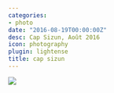 ```yaml
---
categories:
- photo
date: "2016-08-19T00:00:00Z"
desc: Cap Sizun, Août 2016
icon: photography
plugin: lightense
title: cap sizun
---
```


<img src="/public/img/photography/cap-sizun.jpg" data-action="zoom" />
